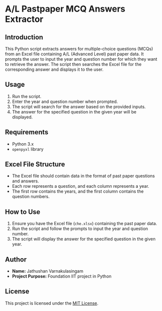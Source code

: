 # A/L Pastpaper MCQ Answers Extractor

## Introduction

This Python script extracts answers for multiple-choice questions (MCQs) from an Excel file containing A/L (Advanced Level) past paper data. It prompts the user to input the year and question number for which they want to retrieve the answer. The script then searches the Excel file for the corresponding answer and displays it to the user.

## Usage

1. Run the script.
2. Enter the year and question number when prompted.
3. The script will search for the answer based on the provided inputs.
4. The answer for the specified question in the given year will be displayed.

## Requirements

- Python 3.x
- `openpyxl` library

## Excel File Structure

- The Excel file should contain data in the format of past paper questions and answers.
- Each row represents a question, and each column represents a year.
- The first row contains the years, and the first column contains the question numbers.

## How to Use

1. Ensure you have the Excel file (`che.xlsx`) containing the past paper data.
2. Run the script and follow the prompts to input the year and question number.
3. The script will display the answer for the specified question in the given year.

## Author

- **Name:** Jathushan Varnakulasingam
- **Project Purpose:** Foundation IIT project in Python

## License

This project is licensed under the [MIT License](LICENSE).
